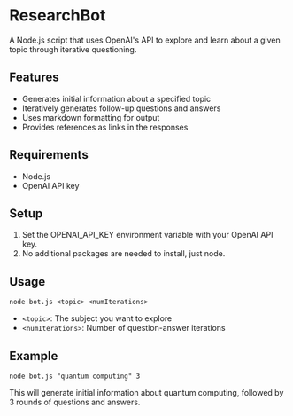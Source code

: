 # ResearchBot

A Node.js script that uses OpenAI's API to explore and learn about a given topic through iterative questioning.

## Features

- Generates initial information about a specified topic
- Iteratively generates follow-up questions and answers
- Uses markdown formatting for output
- Provides references as links in the responses

## Requirements

- Node.js
- OpenAI API key

## Setup

1. Set the OPENAI_API_KEY environment variable with your OpenAI API key.
2. No additional packages are needed to install, just node.

## Usage

```
node bot.js <topic> <numIterations>
```

- `<topic>`: The subject you want to explore
- `<numIterations>`: Number of question-answer iterations

## Example

```
node bot.js "quantum computing" 3
```

This will generate initial information about quantum computing, followed by 3 rounds of questions and answers.
